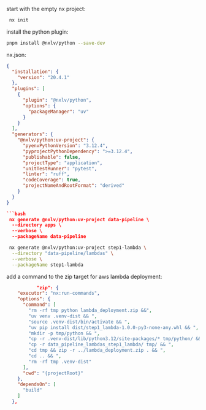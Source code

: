 start with the empty nx project:

```bash
 nx init 
 ```

 install the python plugin:

 ```bash
 pnpm install @nxlv/python --save-dev
 ```

nx.json:
```json
{
  "installation": {
    "version": "20.4.1"
  },
  "plugins": [
    {
      "plugin": "@nxlv/python",
      "options": {
        "packageManager": "uv"
      }
    }
  ],
  "generators": {
    "@nxlv/python:uv-project": {
      "pyenvPythonVersion": "3.12.4",
      "pyprojectPythonDependency": ">=3.12.4",
      "publishable": false,
      "projectType": "application",
      "unitTestRunner": "pytest",
      "linter": "ruff",
      "codeCoverage": true,
      "projectNameAndRootFormat": "derived"
    }
  }
}

```bash
 nx generate @nxlv/python:uv-project data-pipeline \
  --directory apps \
  --verbose \
  --packageName data-pipeline
 ```

```bash
 nx generate @nxlv/python:uv-project step1-lambda \
  --directory "data-pipeline/lambdas" \
  --verbose \
  --packageName step1-lambda
 ```

  add a command to the zip target for aws lambda deployment:
  ```json
             "zip": {
      "executor": "nx:run-commands",
      "options": {
        "command": [
          "rm -rf tmp python lambda_deployment.zip &&",
          "uv venv .venv-dist && ",
          "source .venv-dist/bin/activate && ",
          "uv pip install dist/step1_lambda-1.0.0-py3-none-any.whl && ",
          "mkdir -p tmp/python && ",
          "cp -r .venv-dist/lib/python3.12/site-packages/* tmp/python/ && ",
          "cp -r data_pipeline_lambdas_step1_lambda/ tmp/ && ",
          "cd tmp && zip -r ../lambda_deployment.zip . && ",
          "cd .. && ",
          "rm -rf tmp .venv-dist"
        ],
        "cwd": "{projectRoot}"
      },
      "dependsOn": [
        "build"
      ]
    },
```